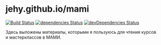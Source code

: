 # jehy.github.io/mami

[![Build Status](https://travis-ci.org/jehy/mami.svg?branch=master)](https://travis-ci.org/jehy/mami)
[![dependencies Status](https://david-dm.org/jehy/mami/status.svg)](https://david-dm.org/jehy/mami)
[![devDependencies Status](https://david-dm.org/jehy/mami/dev-status.svg)](https://david-dm.org/jehy/mami?type=dev)

Здесь выложены материалы, которыми я пользуюсь для чтения курсов и мастерклассов в МАМИ.
